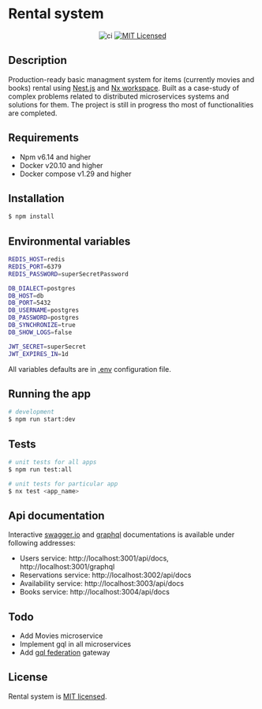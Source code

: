 # Rental system

<div align="center">

![ci](https://github.com/Matii96/rental-system/actions/workflows/ci.yml/badge.svg) [![MIT Licensed](https://img.shields.io/badge/License-MIT-brightgreen)](/LICENSE)

</div>

## Description

Production-ready basic managment system for items (currently movies and books) rental using [Nest.js](https://nestjs.com) and [Nx workspace](https://nx.dev). Built as a case-study of complex problems related to distributed microservices systems and solutions for them.
The project is still in progress tho most of functionalities are completed.

## Requirements

- Npm v6.14 and higher
- Docker v20.10 and higher
- Docker compose v1.29 and higher

## Installation

```bash
$ npm install
```

## Environmental variables

```bash
REDIS_HOST=redis
REDIS_PORT=6379
REDIS_PASSWORD=superSecretPassword

DB_DIALECT=postgres
DB_HOST=db
DB_PORT=5432
DB_USERNAME=postgres
DB_PASSWORD=postgres
DB_SYNCHRONIZE=true
DB_SHOW_LOGS=false

JWT_SECRET=superSecret
JWT_EXPIRES_IN=1d
```

All variables defaults are in [.env](https://github.com/Matii96/rental-system/blob/master/.env) configuration file.

## Running the app

```bash
# development
$ npm run start:dev
```

## Tests

```bash
# unit tests for all apps
$ npm run test:all

# unit tests for particular app
$ nx test <app_name>
```

## Api documentation

Interactive [swagger.io](https://swagger.io/tools/swagger-ui/) and [graphql](https://graphql.org) documentations is available under following addresses:

- Users service: http://localhost:3001/api/docs, http://localhost:3001/graphql
- Reservations service: http://localhost:3002/api/docs
- Availability service: http://localhost:3003/api/docs
- Books service: http://localhost:3004/api/docs

## Todo

- Add Movies microservice
- Implement gql in all microservices
- Add [gql federation](https://www.apollographql.com/docs/federation/) gateway

## License

Rental system is [MIT licensed](LICENSE).
